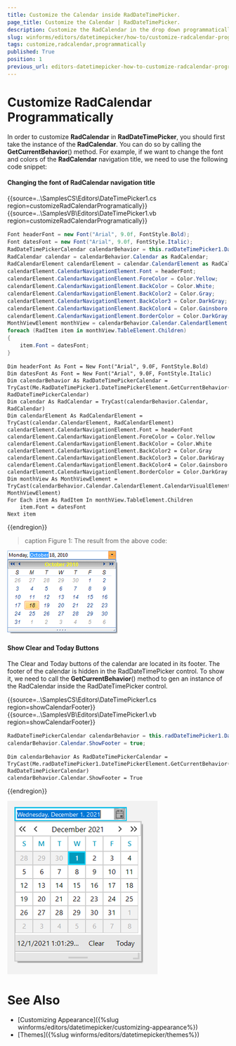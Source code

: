 ```yaml
---
title: Customize the Calendar inside RadDateTimePicker. 
page_title: Customize the Calendar | RadDateTimePicker. 
description: Customize the RadCalendar in the drop down programmatically.
slug: winforms/editors/datetimepicker/how-to/customize-radcalendar-programmatically
tags: customize,radcalendar,programmatically
published: True
position: 1
previous_url: editors-datetimepicker-how-to-customize-radcalendar-programmatically, editors/datetimepicker/how-to/customize-radcalendar-programmatically
---
```


# Customize RadCalendar Programmatically


In order to customize __RadCalendar__ in __RadDateTimePicker__, you should first take the instance of the __RadCalendar__. You can do so by calling the __GetCurrentBehavior__() method. For example, if we want to change the font and colors of the __RadCalendar__ navigation title, we need to use the following code snippet:

#### Changing the font of RadCalendar navigation title 
 
{{source=..\SamplesCS\Editors\DateTimePicker1.cs region=customizeRadCalendarProgramatically}} 
{{source=..\SamplesVB\Editors\DateTimePicker1.vb region=customizeRadCalendarProgramatically}} 

````C#
Font headerFont = new Font("Arial", 9.0f, FontStyle.Bold);
Font datesFont = new Font("Arial", 9.0f, FontStyle.Italic);
RadDateTimePickerCalendar calendarBehavior = this.radDateTimePicker1.DateTimePickerElement.GetCurrentBehavior() as RadDateTimePickerCalendar;
RadCalendar calendar = calendarBehavior.Calendar as RadCalendar;
RadCalendarElement calendarElement = calendar.CalendarElement as RadCalendarElement;
calendarElement.CalendarNavigationElement.Font = headerFont;
calendarElement.CalendarNavigationElement.ForeColor = Color.Yellow;
calendarElement.CalendarNavigationElement.BackColor = Color.White;
calendarElement.CalendarNavigationElement.BackColor2 = Color.Gray;
calendarElement.CalendarNavigationElement.BackColor3 = Color.DarkGray;
calendarElement.CalendarNavigationElement.BackColor4 = Color.Gainsboro;
calendarElement.CalendarNavigationElement.BorderColor = Color.DarkGray;
MonthViewElement monthView = calendarBehavior.Calendar.CalendarElement.CalendarVisualElement as MonthViewElement;
foreach (RadItem item in monthView.TableElement.Children)
{
    item.Font = datesFont;
}

````
````VB.NET
Dim headerFont As Font = New Font("Arial", 9.0F, FontStyle.Bold)
Dim datesFont As Font = New Font("Arial", 9.0F, FontStyle.Italic)
Dim calendarBehavior As RadDateTimePickerCalendar = TryCast(Me.RadDateTimePicker1.DateTimePickerElement.GetCurrentBehavior(), RadDateTimePickerCalendar)
Dim calendar As RadCalendar = TryCast(calendarBehavior.Calendar, RadCalendar)
Dim calendarElement As RadCalendarElement = TryCast(calendar.CalendarElement, RadCalendarElement)
calendarElement.CalendarNavigationElement.Font = headerFont
calendarElement.CalendarNavigationElement.ForeColor = Color.Yellow
calendarElement.CalendarNavigationElement.BackColor = Color.White
calendarElement.CalendarNavigationElement.BackColor2 = Color.Gray
calendarElement.CalendarNavigationElement.BackColor3 = Color.DarkGray
calendarElement.CalendarNavigationElement.BackColor4 = Color.Gainsboro
calendarElement.CalendarNavigationElement.BorderColor = Color.DarkGray
Dim monthView As MonthViewElement = TryCast(calendarBehavior.Calendar.CalendarElement.CalendarVisualElement, MonthViewElement)
For Each item As RadItem In monthView.TableElement.Children
    item.Font = datesFont
Next item

````

{{endregion}} 
 

>caption Figure 1: The result from the above code:

![editors-datetimepicker-how-to-customize-radcalendar-programmatically 001](images/editors-datetimepicker-how-to-customize-radcalendar-programmatically001.png)

#### Show Clear and Today Buttons

The Clear and Today buttons of the calendar are located in its footer. The footer of the calendar is hidden in the RadDateTimePicker control. To show it, we need to call the  __GetCurrentBehavior__() method to gen an instance of the RadCalendar inside the RadDateTimePicker control.


{{source=..\SamplesCS\Editors\DateTimePicker1.cs region=showCalendarFooter}} 
{{source=..\SamplesVB\Editors\DateTimePicker1.vb region=showCalendarFooter}} 

````C#
RadDateTimePickerCalendar calendarBehavior = this.radDateTimePicker1.DateTimePickerElement.GetCurrentBehavior() as RadDateTimePickerCalendar;
calendarBehavior.Calendar.ShowFooter = true;

````
````VB.NET
Dim calendarBehavior As RadDateTimePickerCalendar = TryCast(Me.radDateTimePicker1.DateTimePickerElement.GetCurrentBehavior(), RadDateTimePickerCalendar)
calendarBehavior.Calendar.ShowFooter = True

````

{{endregion}}

![editors-datetimepicker-calendar-footer 001](images/datetimepicker-calendar-footer002.png)

# See Also

* [Customizing Appearance]({%slug winforms/editors/datetimepicker/customizing-appearance%})
* [Themes]({%slug winforms/editors/datetimepicker/themes%})
